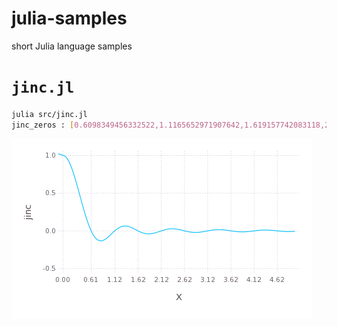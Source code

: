 # julia-samples
short Julia language samples

# `jinc.jl`

```sh
julia src/jinc.jl
jinc_zeros : [0.6098349456332522,1.1165652971907642,1.619157742083118,2.1205314318980353,2.621382188435091,3.1219608449322442,3.6223799343599787,4.122697456976022,4.622946342474734]
```

![](https://github.com/alsam/julia-samples/blob/master/images/jinc.png "jinc function zeros")
